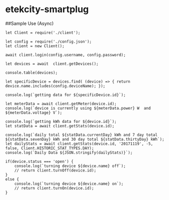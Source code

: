 # etekcity-smartplug
    
    
##Sample Use (Async)
    
    let Client = require('./client');
    
    let config = require('./config.json');
    let client = new Client();
    
    await client.login(config.username, config.password);
    
    let devices = await  client.getDevices();
  
    console.table(devices);
    
    let specificDevice = devices.find( (device) => { return device.name.includes(config.deviceName); });
    
    console.log(`getting data for ${specificDevice.id}`);
    
    let meterData = await client.getMeter(device.id);
    console.log(`device is currently using ${meterData.power} W  and ${meterData.voltage} V`);
        
    console.log(`getting kWh data for ${device.id}`);
    let statData = await client.getStats(device.id);
    
    console.log(`daily total ${statData.currentDay} kWh and 7 day total ${statData.sevenDay} kWh and 30 day total ${statData.thirtyDay} kWh`);
    let dailyStats = await client.getStats(device.id, '20171119', -5, false, Client.HISTORIC_STAT_TYPES.DAY);
    console.log(`Daily Data ${JSON.stringify(dailyStats)}`);

    if(device.status === 'open') {
        console.log(`turning device ${device.name} off`);
        // return client.turnOff(device.id);
    }
    else {
        console.log(`turning device ${device.name} on`);
        // return client.turnOn(device.id);
    }

